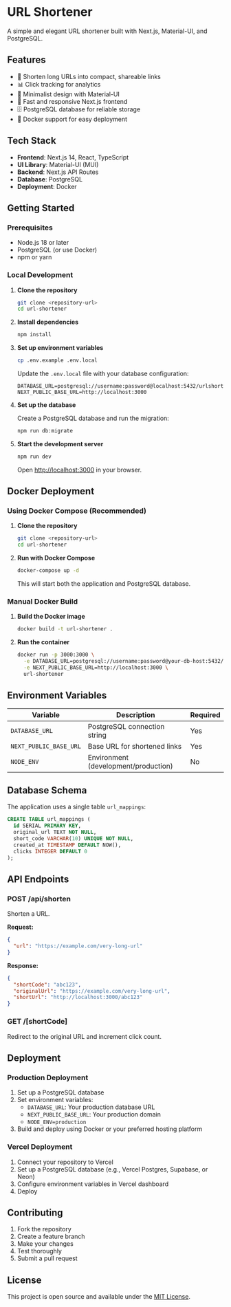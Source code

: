 # URL Shortener

A simple and elegant URL shortener built with Next.js, Material-UI, and PostgreSQL.

## Features

- 🔗 Shorten long URLs into compact, shareable links
- 📊 Click tracking for analytics
- 🎨 Minimalist design with Material-UI
- 🚀 Fast and responsive Next.js frontend
- 🗄️ PostgreSQL database for reliable storage
- 🐳 Docker support for easy deployment

## Tech Stack

- **Frontend**: Next.js 14, React, TypeScript
- **UI Library**: Material-UI (MUI)
- **Backend**: Next.js API Routes
- **Database**: PostgreSQL
- **Deployment**: Docker

## Getting Started

### Prerequisites

- Node.js 18 or later
- PostgreSQL (or use Docker)
- npm or yarn

### Local Development

1. **Clone the repository**

   ```bash
   git clone <repository-url>
   cd url-shortener
   ```

2. **Install dependencies**

   ```bash
   npm install
   ```

3. **Set up environment variables**

   ```bash
   cp .env.example .env.local
   ```

   Update the `.env.local` file with your database configuration:

   ```
   DATABASE_URL=postgresql://username:password@localhost:5432/urlshortener_db
   NEXT_PUBLIC_BASE_URL=http://localhost:3000
   ```

4. **Set up the database**

   Create a PostgreSQL database and run the migration:

   ```bash
   npm run db:migrate
   ```

5. **Start the development server**

   ```bash
   npm run dev
   ```

   Open [http://localhost:3000](http://localhost:3000) in your browser.

## Docker Deployment

### Using Docker Compose (Recommended)

1. **Clone the repository**

   ```bash
   git clone <repository-url>
   cd url-shortener
   ```

2. **Run with Docker Compose**

   ```bash
   docker-compose up -d
   ```

   This will start both the application and PostgreSQL database.

### Manual Docker Build

1. **Build the Docker image**

   ```bash
   docker build -t url-shortener .
   ```

2. **Run the container**
   ```bash
   docker run -p 3000:3000 \
     -e DATABASE_URL=postgresql://username:password@your-db-host:5432/urlshortener_db \
     -e NEXT_PUBLIC_BASE_URL=http://localhost:3000 \
     url-shortener
   ```

## Environment Variables

| Variable               | Description                          | Required |
| ---------------------- | ------------------------------------ | -------- |
| `DATABASE_URL`         | PostgreSQL connection string         | Yes      |
| `NEXT_PUBLIC_BASE_URL` | Base URL for shortened links         | Yes      |
| `NODE_ENV`             | Environment (development/production) | No       |

## Database Schema

The application uses a single table `url_mappings`:

```sql
CREATE TABLE url_mappings (
  id SERIAL PRIMARY KEY,
  original_url TEXT NOT NULL,
  short_code VARCHAR(10) UNIQUE NOT NULL,
  created_at TIMESTAMP DEFAULT NOW(),
  clicks INTEGER DEFAULT 0
);
```

## API Endpoints

### POST /api/shorten

Shorten a URL.

**Request:**

```json
{
  "url": "https://example.com/very-long-url"
}
```

**Response:**

```json
{
  "shortCode": "abc123",
  "originalUrl": "https://example.com/very-long-url",
  "shortUrl": "http://localhost:3000/abc123"
}
```

### GET /[shortCode]

Redirect to the original URL and increment click count.

## Deployment

### Production Deployment

1. Set up a PostgreSQL database
2. Set environment variables:
   - `DATABASE_URL`: Your production database URL
   - `NEXT_PUBLIC_BASE_URL`: Your production domain
   - `NODE_ENV=production`
3. Build and deploy using Docker or your preferred hosting platform

### Vercel Deployment

1. Connect your repository to Vercel
2. Set up a PostgreSQL database (e.g., Vercel Postgres, Supabase, or Neon)
3. Configure environment variables in Vercel dashboard
4. Deploy

## Contributing

1. Fork the repository
2. Create a feature branch
3. Make your changes
4. Test thoroughly
5. Submit a pull request

## License

This project is open source and available under the [MIT License](LICENSE).
